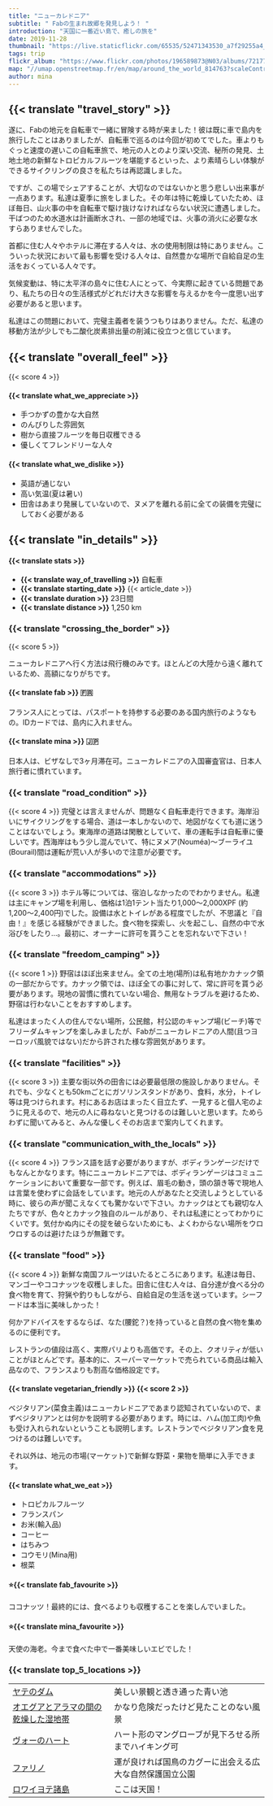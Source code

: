 ```yaml
---
title: "ニューカレドニア"
subtitle: " Fabの生まれ故郷を発見しよう！ "
introduction: "天国に一番近い島で、癒しの旅を"
date: 2019-11-28
thumbnail: "https://live.staticflickr.com/65535/52471343530_a7f29255a4_c.jpg"
tags: trip
flickr_album: "https://www.flickr.com/photos/196589873@N03/albums/72177720302710352"
map: "//umap.openstreetmap.fr/en/map/around_the_world_814763?scaleControl=false&miniMap=false&scrollWheelZoom=false&zoomControl=true&allowEdit=false&moreControl=true&searchControl=null&tilelayersControl=null&embedControl=null&datalayersControl=true&onLoadPanel=undefined&captionBar=false#7/-20.910/166.926"
author: mina
---
```

## {{< translate "travel_story" >}}
遂に、Fabの地元を自転車で一緒に冒険する時が来ました！彼は既に車で島内を旅行したことはありましたが、自転車で巡るのは今回が初めてでした。車よりもぐっと速度の遅いこの自転車旅で、地元の人とのより深い交流、秘所の発見、土地土地の新鮮なトロピカルフルーツを堪能するといった、より素晴らしい体験ができるサイクリングの良さを私たちは再認識しました。

ですが、この場でシェアすることが、大切なのではないかと思う悲しい出来事が一点あります。私達は夏季に旅をしました。その年は特に乾燥していたため、ほぼ毎日、山火事の中を自転車で駆け抜けなければならない状況に遭遇しました。干ばつのため水道水は計画断水され、一部の地域では、火事の消火に必要な水すらありませんでした。

首都に住む人々やホテルに滞在する人々は、水の使用制限は特にありません。こういった状況において最も影響を受ける人々は、自然豊かな場所で自給自足の生活をおくっている人々です。

気候変動は、特に太平洋の島々に住む人にとって、今実際に起きている問題であり、私たちの日々の生活様式がどれだけ大きな影響を与えるかを今一度思い出す必要があると思います。

私達はこの問題において、完璧主義者を装うつもりはありません。ただ、私達の移動方法が少しでも二酸化炭素排出量の削減に役立つと信じています。


## {{< translate "overall_feel" >}} 
{{< score 4 >}}
#### {{< translate what_we_appreciate >}}

- 手つかずの豊かな大自然
- のんびりした雰囲気
- 樹から直接フルーツを毎日収穫できる
- 優しくてフレンドリーな人々
  
#### {{< translate what_we_dislike >}}

- 英語が通じない
- 高い気温(夏は暑い)
- 田舎はあまり発展していないので、ヌメアを離れる前に全ての装備を完璧にしておく必要がある



## {{< translate "in_details" >}}

#### {{< translate stats >}}

- **{{< translate way_of_travelling >}}** 自転車
- **{{< translate starting_date >}}** {{< article_date >}} 
- **{{< translate duration >}}** 23日間
- **{{< translate distance >}}** 1,250 km

### {{< translate "crossing_the_border" >}}
{{< score 5 >}}

ニューカレドニアへ行く方法は飛行機のみです。ほとんどの大陸から遠く離れているため、高額になりがちです。

#### {{< translate fab >}} 🇫🇷
フランス人にとっては、パスポートを持参する必要のある国内旅行のようなもの。IDカードでは、島内に入れません。

#### {{< translate mina >}} 🇯🇵
日本人は、ビザなしで3ヶ月滞在可。ニューカレドニアの入国審査官は、日本人旅行者に慣れています。



### {{< translate "road_condition" >}}
{{< score 4 >}}
完璧とは言えませんが、問題なく自転車走行できます。海岸沿いにサイクリングをする場合、道は一本しかないので、地図がなくても道に迷うことはないでしょう。東海岸の道路は閑散としていて、車の運転手は自転車に優しいです。西海岸はもう少し混んでいて、特にヌメア(Nouméa)〜ブーライユ(Bourail)間は運転が荒い人が多いので注意が必要です。


### {{< translate "accommodations" >}}
{{< score 3 >}}
ホテル等については、宿泊しなかったのでわかりません。私達は主にキャンプ場を利用し、価格は1泊1テント当たり1,000〜2,000XPF (約1,200〜2,400円)でした。設備は水とトイレがある程度でしたが、不思議と『自由！』を感じる経験ができました。食べ物を探索し、火を起こし、自然の中で水浴びをしたり…。最初に、オーナーに許可を貰うことを忘れないで下さい！ 


### {{< translate "freedom_camping" >}}
{{< score 1 >}}
野宿はほぼ出来ません。全ての土地(場所)は私有地かカナック領の一部だからです。カナック領では、ほぼ全ての事に対して、常に許可を貰う必要があります。現地の習慣に慣れていない場合、無用なトラブルを避けるため、野宿は行わないことをおすすめします。

私達はまったく人の住んでない場所，公民館，村公認のキャンプ場(ビーチ)等でフリーダムキャンプを楽しみましたが、Fabがニューカレドニアの人間(且つヨーロッパ風貌ではない)だから許された様な雰囲気があります。


### {{< translate "facilities" >}}
{{< score 3 >}}
主要な街以外の田舎には必要最低限の施設しかありません。それでも、少なくとも50kmごとにガソリンスタンドがあり、食料，水分，トイレ等は見つけられます。村にあるお店はまったく目立たず、一見すると個人宅のように見えるので、地元の人に尋ねないと見つけるのは難しいと思います。ためらわずに聞いてみると、みんな優しくそのお店まで案内してくれます。


### {{< translate "communication_with_the_locals" >}}
{{< score 4 >}}
フランス語を話す必要がありますが、ボディランゲージだけでもなんとかなります。特にニューカレドニアでは、ボディランゲージはコミュニケーションにおいて重要な一部です。例えば、眉毛の動き，頭の頷き等で現地人は言葉を使わずに会話をしています。地元の人があなたと交流しようとしている時に、彼らの声が聞こえなくても驚かないで下さい。カナックはとても親切な人たちですが、色々とカナック独自のルールがあり、それは私達にとってわかりにくいです。気付かぬ内にその掟を破らないためにも、よくわからない場所をウロウロするのは避けたほうが無難です。



### {{< translate "food" >}}
{{< score 4 >}}
新鮮な南国フルーツはいたるところにあります。私達は毎日、マンゴーやココナッツを収穫しました。田舎に住む人々は、自分達が食べる分の食べ物を育て、狩猟や釣りもしながら、自給自足の生活を送っています。シーフードは本当に美味しかった！

何かアドバイスをするならば、なた(腰鉈？)を持っていると自然の食べ物を集めるのに便利です。

レストランの値段は高く、実際パリよりも高価です。その上、クオリティが低いことがほとんどです。基本的に、スーパーマーケットで売られている商品は輸入品なので、フランスよりも割高な価格設定です。

#### {{< translate vegetarian_friendly >}} {{< score 2 >}}
ベジタリアン(菜食主義)はニューカレドニアであまり認知されていないので、まずベジタリアンとは何かを説明する必要があります。時には、ハム(加工肉)や魚も受け入れられないということも説明します。レストランでベジタリアン食を見つけるのは難しいです。

それ以外は、地元の市場(マーケット)で新鮮な野菜・果物を簡単に入手できます。

#### {{< translate what_we_eat >}} 

- トロピカルフルーツ
- フランスパン
- お米(輸入品)
- コーヒー
- はちみつ
- コウモリ(Mina用)
- 根菜
  
#### ⭐{{< translate fab_favourite >}}
ココナッツ！最終的には、食べるよりも収穫することを楽しんでいました。
#### ⭐{{< translate mina_favourite >}}
天使の海老。今まで食べた中で一番美味しいエビでした！




### {{< translate top_5_locations >}}
|             |             |
|-------------|-------------|
|   [ヤテのダム](https://goo.gl/maps/zCazadT6QQQ7qoGv9)   |   美しい景観と透き通った青い池    |
|   [オエグアとアラマの間の乾燥した湿地帯](https://goo.gl/maps/XxuzT2Sg4XKyaUcc7)   |   かなり危険だったけど見たことのない風景    |
|   [ヴォーのハート](https://goo.gl/maps/QpfKfEjXfissDF8s7)    |   ハート形のマングローブが見下ろせる所までハイキング可     |
|   [ファリノ](https://goo.gl/maps/LDhFzo3jkwoN9GQL7)    |   運が良ければ国鳥のカグーに出会える広大な自然保護国立公園    |
|   [ロワイヨテ諸島](https://goo.gl/maps/5epBentXSDXdWSu87)    |   ここは天国！    |

